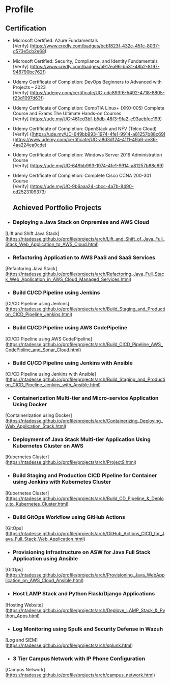 # Profile
## Certification
- Microsoft Certified: Azure Fundamentals <br> [Verify] (https://www.credly.com/badges/bcb1823f-432c-451c-8037-d573e5cb2e68)
- Microsoft Certified: Security, Compliance, and Identity Fundamentals <br>[Verify] (https://www.credly.com/badges/a917ea96-b531-48b2-8197-946790bc762f)
- Udemy Certificate of Completion: DevOps Beginners to Advanced with Projects – 2023 <br> [Verify] (https://udemy.com/certificate/UC-cdc893f6-5492-4718-8805-f23d1097d63f)
- Udemy Certificate of Completion: CompTIA Linux+  (XK0-005) Complete Course and Exams The Ultimate Hands-on Courses <br> [Verify] (https://ude.my/UC-461cd3bf-b5db-48f3-9fa2-e93aebfec199)
- Udemy Certificate of Completion: OpenStack and NFV (Telco Cloud) <br> [Verify] ([https://ude.my/UC-649bb993-1974-4fe1-9914-a81257b88c69](https://www.udemy.com/certificate/UC-a8d3d124-41f1-49a6-ae36-4aa224ea0cde)
- Udemy Certificate of Completion: Windows Server 2019 Administration Course <br> [Verify] (https://ude.my/UC-649bb993-1974-4fe1-9914-a81257b88c69)
- Udemy Certificate of Completion: Complete Cisco CCNA 200-301 Course <br> [Verify] (https://ude.my/UC-9b6aaa24-cbcc-4a7b-8490-cd2523109373)

  ## Achieved Portfolio Projects
- ### Deploying a Java Stack on Onpremise and AWS Cloud
[Lift and Shift Java Stack] (https://ntadesse.github.io/profile/projects/arch/Lift_and_Shift_of_Java_Full_Stack_Web_Application_to_AWS_Cloud.html)
- ### Refactoring Application to AWS PaaS and SaaS Services
[Refactoring Java Stack] (https://ntadesse.github.io/profile/projects/arch/Refactoring_Java_Full_Stack_Web_Application_in_AWS_Cloud_Managed_Services.html)
- ### Build CI/CD Pipeline using Jenkins
[CI/CD Pipeline using Jenkins] (https://ntadesse.github.io/profile/projects/arch/Build_Staging_and_Production_CICD_Pipeline_Jenkins.html)
- ### Build CI/CD Pipeline using AWS CodePipeline
[CI/CD Pipeline using AWS CodePipeline] (https://ntadesse.github.io/profile/projects/arch/Build_CICD_Pipeline_AWS_CodePipline_and_Sonar_Cloud.html)
- ### Build CI/CD Pipeline using Jenkins with Ansible
[CI/CD Pipeline using Jenkins with Ansible] (https://ntadesse.github.io/profile/projects/arch/Build_Staging_and_Production_CICD_Pipeline_Jenkins_with_Ansible.html)
- ### Containerization Multi-tier and Micro-service Application Using Docker
[Containerization using Docker] (https://ntadesse.github.io/profile/projects/arch/Containerizing_Deploying_Web_Application_Stack.html)
- ### Deployment of Java Stack Multi-tier Application Using Kubernetes Cluster on AWS
[Kubernetes Cluster] (https://ntadesse.github.io/profile/projects/arch/Project9.html)
- ### Build Staging and Production CICD Pipeline for Container using Jenkins with Kubernetes Cluster
[Kubernetes Cluster] (https://ntadesse.github.io/profile/projects/arch/Build_CD_Pipeline_&_Deploy_to_Kubernetes_Cluster.html)
- ### Build GitOps Workflow using GitHub Actions
[GitOps] (https://ntadesse.github.io/profile/projects/arch/GitHub_Actions_CICD_for_Java_Full_Stack_Web_Application.html)
- ### Provisioning Infrastructure on ASW for Java Full Stack Application using Ansible
[GitOps] (https://ntadesse.github.io/profile/projects/arch/Provisioning_Java_WebApplication_on_AWS_Cloud_Ansible.html)
- ### Host LAMP Stack and Python Flask/Django Applications
[Hosting Website] (https://ntadesse.github.io/profile/projects/arch/Deploye_LAMP_Stack_&_Python_Apps.html)
- ### Log Monitoring using Spulk and Security Defense in Wazuh
[Log and SIEM] (https://ntadesse.github.io/profile/projects/arch/splunk.html)
- ### 3 Tier Campus Network with IP Phone Configuration
[Campus Network] (https://ntadesse.github.io/profile/projects/arch/campus_network.html)

